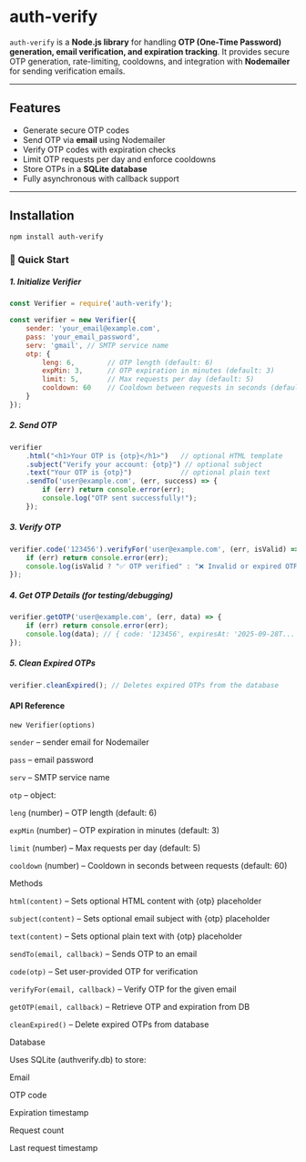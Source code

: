 # auth-verify

`auth-verify` is a **Node.js library** for handling **OTP (One-Time Password) generation, email verification, and expiration tracking**. It provides secure OTP generation, rate-limiting, cooldowns, and integration with **Nodemailer** for sending verification emails.  

---

## Features

- Generate secure OTP codes  
- Send OTP via **email** using Nodemailer  
- Verify OTP codes with expiration checks  
- Limit OTP requests per day and enforce cooldowns  
- Store OTPs in a **SQLite database**  
- Fully asynchronous with callback support  

---

## Installation

```bash
npm install auth-verify
```
### 🚀 Quick Start

##### 1. Initialize Verifier
```js
const Verifier = require('auth-verify');

const verifier = new Verifier({
    sender: 'your_email@example.com',
    pass: 'your_email_password',
    serv: 'gmail', // SMTP service name
    otp: {
        leng: 6,        // OTP length (default: 6)
        expMin: 3,      // OTP expiration in minutes (default: 3)
        limit: 5,       // Max requests per day (default: 5)
        cooldown: 60    // Cooldown between requests in seconds (default: 60)
    }
});
```
##### 2. Send OTP
```js
verifier
    .html("<h1>Your OTP is {otp}</h1>")   // optional HTML template
    .subject("Verify your account: {otp}") // optional subject
    .text("Your OTP is {otp}")            // optional plain text
    .sendTo('user@example.com', (err, success) => {
        if (err) return console.error(err);
        console.log("OTP sent successfully!");
    });
```
##### 3. Verify OTP
```js
verifier.code('123456').verifyFor('user@example.com', (err, isValid) => {
    if (err) return console.error(err);
    console.log(isValid ? "✅ OTP verified" : "❌ Invalid or expired OTP");
});
```
##### 4. Get OTP Details (for testing/debugging)
```js
verifier.getOTP('user@example.com', (err, data) => {
    if (err) return console.error(err);
    console.log(data); // { code: '123456', expiresAt: '2025-09-28T...' }
});
```
##### 5. Clean Expired OTPs
```js
verifier.cleanExpired(); // Deletes expired OTPs from the database
```
#### API Reference
`new Verifier(options)`

`sender` – sender email for Nodemailer

`pass` – email password

`serv` – SMTP service name

`otp` – object:

`leng` (number) – OTP length (default: 6)

`expMin` (number) – OTP expiration in minutes (default: 3)

`limit` (number) – Max requests per day (default: 5)

`cooldown` (number) – Cooldown in seconds between requests (default: 60)

Methods

`html(content)` – Sets optional HTML content with {otp} placeholder

`subject(content)` – Sets optional email subject with {otp} placeholder

`text(content)` – Sets optional plain text with {otp} placeholder

`sendTo(email, callback)` – Sends OTP to an email

`code(otp)` – Set user-provided OTP for verification

`verifyFor(email, callback)` – Verify OTP for the given email

`getOTP(email, callback)` – Retrieve OTP and expiration from DB

`cleanExpired()` – Delete expired OTPs from database

Database

Uses SQLite (authverify.db) to store:

Email

OTP code

Expiration timestamp

Request count

Last request timestamp
